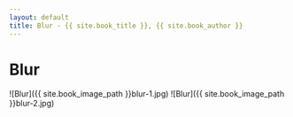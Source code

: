 ```yaml
---
layout: default
title: Blur - {{ site.book_title }}, {{ site.book_author }}
---
```


# Blur

![Blur]({{ site.book_image_path }}blur-1.jpg)
![Blur]({{ site.book_image_path }}blur-2.jpg)
